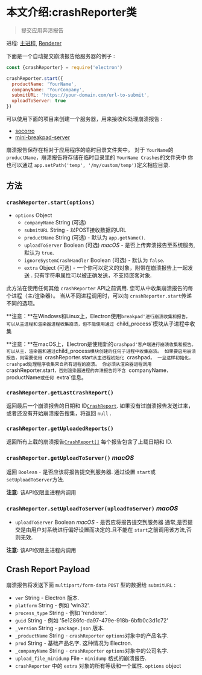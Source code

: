 # 本文介绍:crashReporter类
> 提交应用奔溃报告

进程: [主进程](../glossary.md#main-process), [Renderer](../glossary.md#renderer-process)

下面是一个自动提交崩溃报告给服务器的例子 :

```javascript
const {crashReporter} = require('electron')

crashReporter.start({
  productName: 'YourName',
  companyName: 'YourCompany',
  submitURL: 'https://your-domain.com/url-to-submit',
  uploadToServer: true
})
```

可以使用下面的项目来创建一个服务器，用来接收和处理崩溃报告 :

* [socorro](https://github.com/mozilla/socorro)
* [mini-breakpad-server](https://github.com/electron/mini-breakpad-server)

崩溃报告保存在相对于应用程序的临时目录文件夹中。
对于 `YourName`的 `productName`，崩溃报告将存储在临时目录里的 `YourName Crashes`的文件夹中
你也可以通过 `app.setPath('temp', '/my/custom/temp')`定义相应目录.

## 方法


### `crashReporter.start(options)`

* `options` Object
  * `companyName` String (可选)
  * `submitURL` String - 以POST接收数据的URL
  * `productName` String (可选) -  默认为 `app.getName()`.
  * `uploadToServer` Boolean (可选) _macOS_ - 是否上传奔溃报告至系统服务,默认为 `true`.
  * `ignoreSystemCrashHandler` Boolean (可选) - 默认为 `false`.
  * `extra` Object (可选) - 一个你可以定义的对象，附带在崩溃报告上一起发送 . 只有字符串属性可以被正确发送，不支持嵌套对象.
  
此方法在使用任何其他 `crashReporter` API之前调用.
您可从中收集崩溃报告的每个进程（主/渲染器）。
当从不同进程调用时，可以向 `crashReporter.start`传递不同的选项。

 **注意：**在Windows和Linux上，Electron使用`breakpad'进行崩溃收集和报告。
可以从主进程和渲染器进程收集崩溃，但不能使用通过 `child_process`模块从子进程中收集

 **注意：**在macOS上，Electron是使用新的`crashpad'客户端进行崩溃收集和报告。
可以从主，渲染器和通过`child_process`模块创建的任何子进程中收集崩溃。
如果要启用崩溃报告，则需要使用 `crashReporter.start`从主进程初始化 `crashpad`。
一旦这样初始化，crashpad处理程序收集来自所有进程的崩溃。
你必须从渲染器进程调用 `crashReporter.start`，否则渲染器进程的奔溃报告将不含 `companyName`， `productName`或任何 `extra`信息。

### `crashReporter.getLastCrashReport()`

返回最后一个崩溃报告的日期和 ID[`CrashReport`](structures/crash-report.md).
如果没有过崩溃报告发送过来，或者还没有开始崩溃报告搜集，将返回 `null` .

### `crashReporter.getUploadedReports()`
返回所有上载的崩溃报告[`CrashReport[]`](structures/crash-report.md)
每个报告包含了上载日期和 ID.

### `crashReporter.getUploadToServer()` _macOS_
返回 `Boolean` - 是否应该将报告提交到服务器.  通过设置 `start`或 `setUploadToServer`方法.

 **注意:** 该API仅限主进程内调用

### `crashReporter.setUploadToServer(uploadToServer)` _macOS_
* `uploadToServer` Boolean _macOS_ - 是否应将报告提交到服务器
通常,是否提交是由用户对系统进行偏好设置而决定的.且不能在 `start`之前调用该方法,否则无效.

 **注意:** 该API仅限主进程内调用

## Crash Report Payload

崩溃报告将发送下面 `multipart/form-data` `POST` 型的数据给 `submitURL` :

* `ver` String - Electron 版本.
* `platform` String - 例如 'win32'.
* `process_type` String - 例如 'renderer'.
* `guid` String - 例如 '5e1286fc-da97-479e-918b-6bfb0c3d1c72'
* `_version` String - `package.json` 版本.
* `_productName` String - `crashReporter` `options`对象中的产品名字.
* `prod` String - 基础产品名字. 这种情况为 Electron.
* `_companyName` String - `crashReporter` `options`对象中的公司名字.
* `upload_file_minidump` File - `minidump` 格式的崩溃报告.
* `crashReporter` 中的 `extra` 对象的所有等级和一个属性.
  `options` object